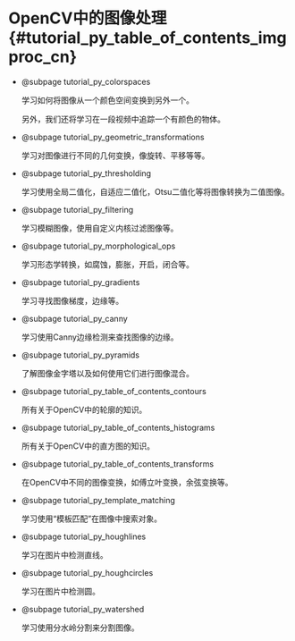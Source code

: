 # OpenCV中的图像处理{#tutorial_py_table_of_contents_imgproc_cn}

- @subpage tutorial_py_colorspaces

  学习如何将图像从一个颜色空间变换到另外一个。

  另外，我们还将学习在一段视频中追踪一个有颜色的物体。

- @subpage tutorial_py_geometric_transformations

  学习对图像进行不同的几何变换，像旋转、平移等等。

- @subpage tutorial_py_thresholding

  学习使用全局二值化，自适应二值化，Otsu二值化等将图像转换为二值图像。

- @subpage tutorial_py_filtering

  学习模糊图像，使用自定义内核过滤图像等。

- @subpage tutorial_py_morphological_ops

  学习形态学转换，如腐蚀，膨胀，开启，闭合等。

- @subpage tutorial_py_gradients

  学习寻找图像梯度，边缘等。

- @subpage tutorial_py_canny

  学习使用Canny边缘检测来查找图像的边缘。

- @subpage tutorial_py_pyramids

  了解图像金字塔以及如何使用它们进行图像混合。

- @subpage tutorial_py_table_of_contents_contours

  所有关于OpenCV中的轮廓的知识。

- @subpage tutorial_py_table_of_contents_histograms

  所有关于OpenCV中的直方图的知识。

- @subpage tutorial_py_table_of_contents_transforms

  在OpenCV中不同的图像变换，如傅立叶变换，余弦变换等。

- @subpage tutorial_py_template_matching

  学习使用“模板匹配”在图像中搜索对象。

- @subpage tutorial_py_houghlines

  学习在图片中检测直线。

- @subpage tutorial_py_houghcircles

  学习在图片中检测圆。

- @subpage tutorial_py_watershed

  学习使用分水岭分割来分割图像。